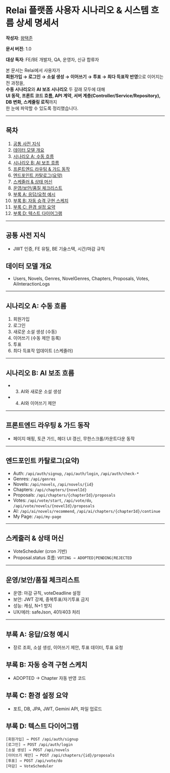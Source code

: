 # Relai 플랫폼 사용자 시나리오 & 시스템 흐름 **상세 명세서**

**작성자**: [왕택준](https://github.com/TJK98)

**문서 버전**: 1.0

**대상 독자**: FE/BE 개발자, QA, 운영자, 신규 합류자

본 문서는 Relai에서 사용자가  
**회원가입 → 로그인 → 소설 생성 → 이어쓰기 → 투표 → 최다 득표작 반영**으로 이어지는 전 과정을,  
**수동 시나리오**와 **AI 보조 시나리오** 두 갈래 모두에 대해  
**UI 동작, 프론트 코드 흐름, API 계약, 서버 계층(Controller/Service/Repository), DB 변화, 스케줄링 로직**까지  
한 눈에 파악할 수 있도록 정리했습니다.

---

## 목차

1. [공통 사전 지식](#공통-사전-지식)
2. [데이터 모델 개요](#데이터-모델-개요)
3. [시나리오 A: 수동 흐름](#시나리오-a-수동-흐름)
4. [시나리오 B: AI 보조 흐름](#시나리오-b-ai-보조-흐름)
5. [프론트엔드 라우팅 & 가드 동작](#프론트엔드-라우팅--가드-동작)
6. [엔드포인트 카탈로그(요약)](#엔드포인트-카탈로그요약)
7. [스케줄러 & 상태 머신](#스케줄러--상태-머신)
8. [운영/보안/품질 체크리스트](#운영보안품질-체크리스트)
9. [부록 A: 응답/요청 예시](#부록-a-응답요청-예시)
10. [부록 B: 자동 승격 구현 스케치](#부록-b-자동-승격-구현-스케치)
11. [부록 C: 환경 설정 요약](#부록-c-환경-설정-요약)
12. [부록 D: 텍스트 다이어그램](#부록-d-텍스트-다이어그램)

---

## 공통 사전 지식

- JWT 인증, FE 유틸, BE 기술스택, 시간/마감 규칙

## 데이터 모델 개요

- Users, Novels, Genres, NovelGenres, Chapters, Proposals, Votes, AiInteractionLogs

---

## 시나리오 A: 수동 흐름

1. 회원가입
2. 로그인
3. 새로운 소설 생성 (수동)
4. 이어쓰기 (수동 제안 등록)
5. 투표
6. 최다 득표작 업데이트 (스케줄러)

---

## 시나리오 B: AI 보조 흐름

-
    3) AI와 새로운 소설 생성
-
    4) AI와 이어쓰기 제안

---

## 프론트엔드 라우팅 & 가드 동작

- 페이지 매핑, 토큰 가드, 헤더 UI 갱신, 무한스크롤/카운트다운 동작

---

## 엔드포인트 카탈로그(요약)

- Auth: `/api/auth/signup`, `/api/auth/login`, `/api/auth/check-*`
- Genres: `/api/genres`
- Novels: `/api/novels`, `/api/novels/{id}`
- Chapters: `/api/chapters/{novelId}`
- Proposals: `/api/chapters/{chapterId}/proposals`
- Votes: `/api/vote/start`, `/api/vote/do`, `/api/vote/novels/{novelId}/proposals`
- AI: `/api/ai/novels/recommend`, `/api/ai/chapters/{chapterId}/continue`
- My Page: `/api/my-page`

---

## 스케줄러 & 상태 머신

- VoteScheduler (cron 기반)
- Proposal.status 흐름: `VOTING → ADOPTED|PENDING|REJECTED`

---

## 운영/보안/품질 체크리스트

- 운영: 마감 규칙, voteDeadline 설정
- 보안: JWT 강제, 중복투표/자기투표 금지
- 성능: 캐싱, N+1 방지
- UX/에러: safeJson, 401/403 처리

---

## 부록 A: 응답/요청 예시

- 장르 조회, 소설 생성, 이어쓰기 제안, 투표 데이터, 투표 요청

## 부록 B: 자동 승격 구현 스케치

- ADOPTED → Chapter 자동 반영 코드

## 부록 C: 환경 설정 요약

- 포트, DB, JPA, JWT, Gemini API, 파일 업로드

## 부록 D: 텍스트 다이어그램

```
[회원가입] → POST /api/auth/signup
[로그인] → POST /api/auth/login
[소설 생성] → POST /api/novels
[이어쓰기 제안] → POST /api/chapters/{id}/proposals
[투표] → POST /api/vote/do
[마감] → VoteScheduler
```

